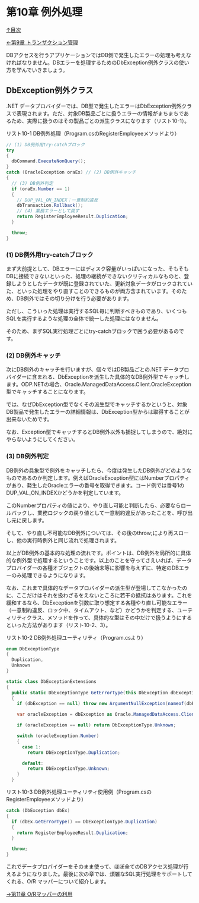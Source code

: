 第10章 例外処理
=====

[↑目次](..\README.md "目次")

[←第9章 トランザクション管理](09-manage-transaction.md)

DBアクセスを行うアプリケーションではDB側で発生したエラーの処理も考えなければなりません。DBエラーを処理するためのDbException例外クラスの使い方を学んでいきましょう。

## DbException例外クラス

.NET データプロバイダーでは、DB型で発生したエラーはDbException例外クラスで表現されます。ただ、対象DB製品ごとに扱うエラーの情報がまちまちであるため、実際に扱うのはその製品ごとの派生クラスになります（リスト10-1）。

リスト10-1 DB例外処理（Program.csのRegisterEmployeeメソッドより）

```csharp
// (1) DB例外用try-catchブロック
try
{
  dbCommand.ExecuteNonQuery();
}
catch (OracleException oraEx) // (2) DB例外キャッチ
{
  // (3) DB例外判定
  if (oraEx.Number == 1)
  {
    // DUP_VAL_ON_INDEX：一意制約違反
    dbTransaction.Rollback();
    // (4) 業務エラーとして戻す
    return RegisterEmployeeResult.Duplication;
  }

  throw;
}
```

### (1) DB例外用try-catchブロック

まず大前提として、DBエラーにはディスク容量がいっぱいになった、そもそもDBに接続できないといった、処理の継続ができないクリティカルなものと、登録しようとしたデータが既に登録されていた、更新対象データがロックされていた、といった処理をやり直すことのできるものが両方含まれています。そのため、DB例外ではその切り分けを行う必要があります。

ただし、こういった処理は実行するSQL毎に判断すべきものであり、いくつもSQLを実行するような処理の全体で統一した処理にはなりません。

そのため、まずSQL実行処理ごとにtry-catchブロックで囲う必要があるのです。

### (2) DB例外キャッチ

次にDB例外のキャッチを行いますが、個々ではDB製品ごとの.NET データプロバイダーに含まれる、DbExceptionを派生した具体的なDB例外型でキャッチします。ODP.NETの場合、Oracle.ManagedDataAccess.Client.OracleException型でキャッチすることになります。

では、なぜDbException型でなくその派生型でキャッチするかというと、対象DB製品で発生したエラーの詳細情報は、DbException型からは取得することが出来ないためです。

なお、Exception型でキャッチするとDB例外以外も捕捉してしまうので、絶対にやらないようにしてください。

### (3) DB例外判定

DB例外の具象型で例外をキャッチしたら、今度は発生したDB例外がどのようなものであるのか判定します。例えばOracleException型にはNumberプロパティがあり、発生したOracleエラーの番号を取得できます。コード例では番号1のDUP_VAL_ON_INDEXかどうかを判定しています。

このNumberプロパティの値により、やり直し可能と判断したら、必要ならロールバックし、業務ロジックの戻り値として一意制約違反があったことを、呼び出し元に戻します。

そして、やり直し不可能なDB例外については、その後のthrow;により再スローし、他の実行時例外と同じ流れで処理されます。

以上がDB例外の基本的な処理の流れです。ポイントは、DB例外を局所的に具体的な例外型で処理するということです。以上のことを守ってさえいれば、データプロバイダーの各種オブジェクトの後始末等に影響を与えずに、特定のDBエラーのみ処理できるようになります。


なお、これまで具体的なデータプロバイダーの派生型が登場してこなかったのに、ここだけはそれを扱わざるをえないところに若干の抵抗はあります。これを緩和するなら、DbExceptionを引数に取り想定する各種やり直し可能なエラー（一意制約違反、ロック中、タイムアウト、など）かどうかを判定する、ユーティリティクラス、メソッドを作って、具体的な型はその中だけで扱うようにするといった方法があります（リスト10-2、3）。

リスト10-2 DB例外処理ユーティリティ（Program.csより）

```csharp
enum DbExceptionType
{
  Duplication,
  Unknown
}

static class DbExceptionExtensions
{
  public static DbExceptionType GetErrorType(this DbException dbException)
  {
    if (dbException == null) throw new ArgumentNullException(nameof(dbException));

    var oracleException = dbException as Oracle.ManagedDataAccess.Client.OracleException;

    if (oracleException == null) return DbExceptionType.Unknown;

    switch (oracleException.Number)
    {
      case 1:
        return DbExceptionType.Duplication;

      default:
        return DbExceptionType.Unknown;
    }
  }
```

リスト10-3 DB例外処理ユーティリティ使用例（Program.csのRegisterEmployeeメソッドより）

```csharp
catch (DbException dbEx)
{
  if (dbEx.GetErrorType() == DbExceptionType.Duplication)
  {
    return RegisterEmployeeResult.Duplication;
  }

  throw;
}
```


これでデータプロバイダーをそのまま使って、ほぼ全てのDBアクセス処理が行えるようになりました。最後に次の章では、煩雑なSQL実行処理をサポートしてくれる、O/R マッパーについて紹介します。

[→第11章 O/Rマッパーの利用](11-or-mapper.md)

